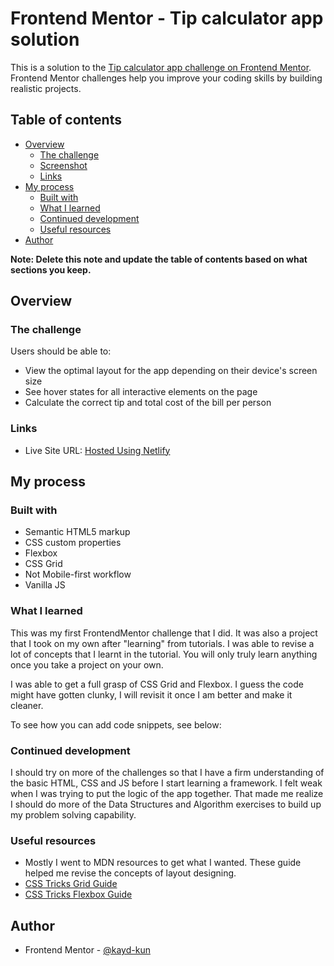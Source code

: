 # Frontend Mentor - Tip calculator app solution

This is a solution to the [Tip calculator app challenge on Frontend Mentor](https://www.frontendmentor.io/challenges/tip-calculator-app-ugJNGbJUX). Frontend Mentor challenges help you improve your coding skills by building realistic projects.

## Table of contents

- [Overview](#overview)
  - [The challenge](#the-challenge)
  - [Screenshot](#screenshot)
  - [Links](#links)
- [My process](#my-process)
  - [Built with](#built-with)
  - [What I learned](#what-i-learned)
  - [Continued development](#continued-development)
  - [Useful resources](#useful-resources)
- [Author](#author)

**Note: Delete this note and update the table of contents based on what sections you keep.**

## Overview

### The challenge

Users should be able to:

- View the optimal layout for the app depending on their device's screen size
- See hover states for all interactive elements on the page
- Calculate the correct tip and total cost of the bill per person


### Links

- Live Site URL: [Hosted Using Netlify](https://flamboyant-darwin-90e2c0.netlify.app)

## My process

### Built with

- Semantic HTML5 markup
- CSS custom properties
- Flexbox
- CSS Grid
- Not Mobile-first workflow 
- Vanilla JS

### What I learned

This was my first FrontendMentor challenge that I did. It was also a project that I took on my own after "learning" from tutorials. I was able to revise a lot of concepts that I learnt in the tutorial. You will only truly learn anything once you take a project on your own. 

I was able to get a full grasp of CSS Grid and Flexbox. 
I guess the code might have gotten clunky, I will revisit it once I am better and make it cleaner.

To see how you can add code snippets, see below:


### Continued development

I should try on more of the challenges so that I have a firm understanding of the basic HTML, CSS and JS before I start learning a framework. I felt weak when I was trying to put the logic of the app together. That made me realize I should do more of the Data Structures and Algorithm exercises to build up my problem solving capability.

### Useful resources

- Mostly I went to MDN resources to get what I wanted. These guide helped me revise the concepts of layout designing.
- [CSS Tricks Grid Guide](https://css-tricks.com/snippets/css/complete-guide-grid/)
- [CSS Tricks Flexbox Guide](https://css-tricks.com/snippets/css/a-guide-to-flexbox/)


## Author

- Frontend Mentor - [@kayd-kun](https://www.frontendmentor.io/profile/kayd-kun)
